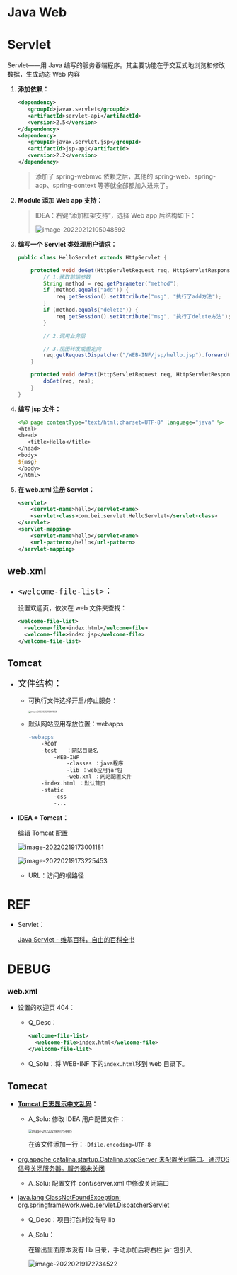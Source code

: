 # Java Web



# Servlet

Servlet——用 Java 编写的服务器端程序。其主要功能在于交互式地浏览和修改数据，生成动态 Web 内容

1. **添加依赖：**

    ```xml
    <dependency>
       <groupId>javax.servlet</groupId>
       <artifactId>servlet-api</artifactId>
       <version>2.5</version>
    </dependency>
    <dependency>
       <groupId>javax.servlet.jsp</groupId>
       <artifactId>jsp-api</artifactId>
       <version>2.2</version>
    </dependency>
    ```

    > 添加了 spring-webmvc 依赖之后，其他的 spring-web、spring-aop、spring-context 等等就全部都加入进来了。

2. **Module 添加 Web app 支持：**

    > IDEA：右键“添加框架支持”，选择 Web app 后结构如下：
    >
    > ![image-20220212105048592](C:/Users/HP/AppData/Roaming/Typora/typora-user-images/image-20220212105048592.png)

3. **编写一个 Servlet 类处理用户请求：**

    ```java
    public class HelloServlet extends HttpServlet {
    
        protected void deGet(HttpServletRequest req, HttpServletResponse res) throws ServletException, IOException {
            // 1.获取前端参数
            String method = req.getParameter("method");
            if (method.equals("add")) {
                req.getSession().setAttribute("msg", "执行了add方法");
            }
            if (method.equals("delete")) {
                req.getSession().setAttribute("msg", "执行了delete方法");
            }
    
            // 2.调用业务层
    
            // 3.视图转发或重定向
            req.getRequestDispatcher("/WEB-INF/jsp/hello.jsp").forward(req, res);
        }
    
        protected void dePost(HttpServletRequest req, HttpServletResponse res) throws ServletException, IOException {
            doGet(req, res);
        }
    }
    ```

4. **编写 jsp 文件：**

    ```jsp
    <%@ page contentType="text/html;charset=UTF-8" language="java" %>
    <html>
    <head>
       <title>Hello</title>
    </head>
    <body>
    ${msg}
    </body>
    </html>
    ```

5. **在 web.xml 注册 Servlet：**

    ```xml
    <servlet>
        <servlet-name>hello</servlet-name>
      	<servlet-class>com.bei.servlet.HelloServlet</servlet-class>
    </servlet>
    <servlet-mapping>
        <servlet-name>hello</servlet-name>
        <url-pattern>/hello</url-pattern>
    </servlet-mapping>
    ```



## web.xml

+ <span style="font-size:20px">`<welcome-file-list>`：</span>

    设置欢迎页，依次在 web 文件夹查找：

    ```xml
    <welcome-file-list>
      <welcome-file>index.html</welcome-file>
      <welcome-file>index.jsp</welcome-file>
    </welcome-file-list>
    ```



## Tomcat

+ <span style="font-size:20px">文件结构：</span>
    + 可执行文件选择开启/停止服务：

        <img src="C:/Users/HP/AppData/Roaming/Typora/typora-user-images/image-20220212113801925.png" alt="image-20220212113801925" style="zoom:33%;" />

    + 默认网站应用存放位置：webapps

        ```diff
        -webapps
        	-ROOT
        	-test	：网站目录名
        		-WEB-INF
        			-classes ：java程序
        			-lib ：web应用jar包
        			-web.xml ：网站配置文件
            -index.html ：默认首页
            -static
            	-css
            	-...
        ```

+ **IDEA + Tomcat：**

    编辑 Tomcat 配置

    ![image-20220219173001181](https://gitee.com/ethereal-bang/images/raw/master/20220219173001.png)

    ![image-20220219173225453](https://gitee.com/ethereal-bang/images/raw/master/20220219173225.png)

    + URL：访问的根路径



# REF

+ Servlet：

    [Java Servlet - 维基百科，自由的百科全书](https://zh.wikipedia.org/wiki/Java_Servlet)



# DEBUG

### web.xml

+ 设置的欢迎页 404：

    + Q_Desc：

        ```xml
        <welcome-file-list>
          <welcome-file>index.html</welcome-file>
        </welcome-file-list>
        ```

    + Q_Solu：将 WEB-INF 下的`index.html`移到 web 目录下。

## Tomecat

+ **[Tomcat 日志显示中文乱码](https://www.cxyzjd.com/article/wangpaiblog/115587823)：**

    + A_Solu: 修改 IDEA 用户配置文件：

        <img src="https://gitee.com/ethereal-bang/images/raw/master/20220219161754.png" alt="image-20220219161754415" style="zoom:50%;" />

        在该文件添加一行：`-Dfile.encoding=UTF-8`

+ [ org.apache.catalina.startup.Catalina.stopServer 未配置关闭端口。通过OS信号关闭服务器。服务器未关闭](https://www.cxymm.net/article/qq_44723773/110526082)
  
  + A_Solu: 配置文件 conf/server.xml 中修改关闭端口
  
+ [java.lang.ClassNotFoundException: org.springframework.web.servlet.DispatcherServlet](https://blog.csdn.net/qq_41985361/article/details/113035128)

    + Q_Desc：项目打包时没有导 lib

    + A_Solu：

        在输出里面原本没有 lib 目录，手动添加后将右栏 jar 包引入

        ![image-20220219172734522](https://gitee.com/ethereal-bang/images/raw/master/20220219172734.png)

